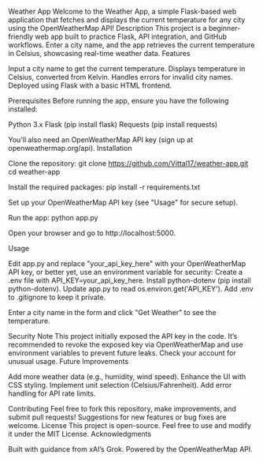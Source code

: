 Weather App
Welcome to the Weather App, a simple Flask-based web application that fetches and displays the current temperature for any city using the OpenWeatherMap API!
Description
This project is a beginner-friendly web app built to practice Flask, API integration, and GitHub workflows. Enter a city name, and the app retrieves the current temperature in Celsius, showcasing real-time weather data.
Features

Input a city name to get the current temperature.
Displays temperature in Celsius, converted from Kelvin.
Handles errors for invalid city names.
Deployed using Flask with a basic HTML frontend.

Prerequisites
Before running the app, ensure you have the following installed:

Python 3.x
Flask (pip install flask)
Requests (pip install requests)

You'll also need an OpenWeatherMap API key (sign up at openweathermap.org/api).
Installation

Clone the repository:
git clone https://github.com/Vittal17/weather-app.git
cd weather-app


Install the required packages:
pip install -r requirements.txt


Set up your OpenWeatherMap API key (see "Usage" for secure setup).

Run the app:
python app.py


Open your browser and go to http://localhost:5000.


Usage

Edit app.py and replace "your_api_key_here" with your OpenWeatherMap API key, or better yet, use an environment variable for security:
Create a .env file with API_KEY=your_api_key_here.
Install python-dotenv (pip install python-dotenv).
Update app.py to read os.environ.get('API_KEY').
Add .env to .gitignore to keep it private.


Enter a city name in the form and click "Get Weather" to see the temperature.

Security Note
This project initially exposed the API key in the code. It’s recommended to revoke the exposed key via OpenWeatherMap and use environment variables to prevent future leaks. Check your account for unusual usage.
Future Improvements

Add more weather data (e.g., humidity, wind speed).
Enhance the UI with CSS styling.
Implement unit selection (Celsius/Fahrenheit).
Add error handling for API rate limits.

Contributing
Feel free to fork this repository, make improvements, and submit pull requests! Suggestions for new features or bug fixes are welcome.
License
This project is open-source. Feel free to use and modify it under the MIT License.
Acknowledgments

Built with guidance from xAI’s Grok.
Powered by the OpenWeatherMap API.
